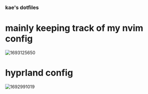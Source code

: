 ### kae's dotfiles ###

# mainly keeping track of my nvim config #

![1693125650](https://github.com/kaedeluxe/dotfiles/assets/139962400/b71bc457-1967-47f8-96a2-a61754d182a2)


# hyprland config #

![1692991019](https://github.com/kaedeluxe/dotfiles/assets/139962400/314874ea-7f6b-4bcb-a47d-730b178910d9)
